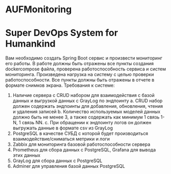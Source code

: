 # AUFMonitoring
# Super DevOps System for Humankind
Вам необходимо создать Spring Boot сервис и произвести мониторинг
его работы. В работе должны быть отражены все пункты создания dockercompose файла, проверена работоспособность сервиса и систем
мониторинга. Произведена нагрузка на систему с целью проверки
работоспособности. Все пункты должны быть отражены в отчете в формате
снимков экрана.
Требования к системе:
1. Наличие сервера с CRUD набором для взаимодействия с базой
данных и выгрузкой данных с GrayLog по эндпоинту
a. CRUD набор должен содержать эндпоинты для добавления,
обновления, чтения и удаления записей
b. Количество используемых моделей данных должно быть не
менее 3, а также содержать как минимум 1 связь 1-N, 1 связь NN.
c. При обращении к эндпоинту логов он должен выгружать
данные в формате csv из GrayLog
2. PostgreSQL в качестве СУБД с которой будет производиться
взаимодействие/сниматься метрики и логи
3. Zabbix для мониторинга базовой работоспособности сервера
4. Prometheus для сбора данных с PostgreSQL, Grafana для вывода этих
данных
5. GrayLog для сбора данных с PostgreSQL
6. Adminer для управления базой данных PostgreSQL

